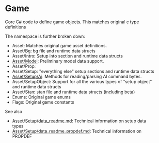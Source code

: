 # Game

Core C# code to define game objects. This matches original c type definitions

The namespace is further broken down:

- Asset: Matches original game asset definitions.
- Asset/Bg: bg file and runtime data structs
- Asset/Intro: Setup into section and runtime data structs
- [Asset/Model](Asset/Model/README.md): Preliminary model data support.
- Asset/Prop:
- Asset/Setup: "everything else" setup sections and runtime data structs
- [Asset/Setup/Ai](Asset/Setup/Ai/README.md): Methods for reading/parsing AI command bytes.
- Asset/SetupObject: Support for all the various types of "setup object" and runtime data structs
- Asset/Stan: stan file and runtime data structs (including beta)
- Enums: Original game enums
- Flags: Original game constants

See also

- [Asset/Setup/data_readme.md](Asset/Setup/data_readme.md): Technical information on setup data types
- [Asset/Setup/data_readme_propdef.md](Asset/Setup/data_readme_propdef.md): Technical information on PROPDEF
